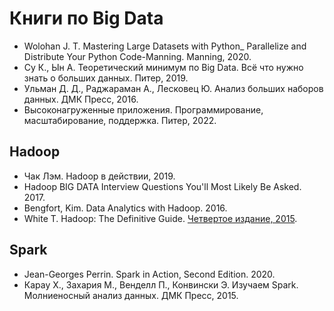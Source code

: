 # Книги по Big Data

- Wolohan J. T. Mastering Large Datasets with Python_ Parallelize and Distribute Your Python Code-Manning. Manning, 2020.
- Су К., Ын А. Теоретический минимум по Big Data. Всё что нужно знать о больших данных. Питер, 2019.
- Ульман Д. Д., Раджараман А., Лесковец Ю. Анализ больших наборов данных. ДМК Пресс, 2016.
- Высоконагруженные приложения. Программирование, масштабирование, поддержка. Питер, 2022.

## Hadoop

- Чак Лэм. Hadoop в действии, 2019.
- Hadoop BIG DATA Interview Questions You'll Most Likely Be Asked. 2017.
- Bengfort, Kim. Data Analytics with Hadoop. 2016.
- White T. Hadoop: The Definitive Guide. [Четвертое издание, 2015](https://grut-computing.com/HadoopBook.pdf).

## Spark

- Jean-Georges Perrin. Spark in Action, Second Edition. 2020.
- Карау Х., Захария М., Венделл П., Конвински Э. Изучаем Spark. Молниеносный анализ данных. ДМК Пресс, 2015.